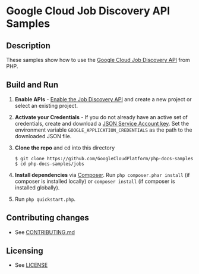 # Google Cloud Job Discovery API Samples

## Description

These samples show how to use the [Google Cloud Job Discovery API][job-discovery]
from PHP.

[job-discovery]: https://cloud.google.com/talent-solution/job-search/v2/docs/libraries

## Build and Run
1.  **Enable APIs** - [Enable the Job Discovery API](https://console.cloud.google.com/flows/enableapi?apiid=jobs.googleapis.com)
    and create a new project or select an existing project.
2.  **Activate your Credentials** - If you do not already have an active set of credentials, create and download a [JSON Service Account key](https://pantheon.corp.google.com/apis/credentials/serviceaccountkey). Set the environment variable `GOOGLE_APPLICATION_CREDENTIALS` as the path to the downloaded JSON file.
3.  **Clone the repo** and cd into this directory

    ```
    $ git clone https://github.com/GoogleCloudPlatform/php-docs-samples
    $ cd php-docs-samples/jobs
    ```
4.  **Install dependencies** via [Composer](http://getcomposer.org/doc/00-intro.md).
    Run `php composer.phar install` (if composer is installed locally) or `composer install`
    (if composer is installed globally).
5.  Run `php quickstart.php`.

## Contributing changes

* See [CONTRIBUTING.md](../CONTRIBUTING.md)

## Licensing

* See [LICENSE](../../LICENSE)
